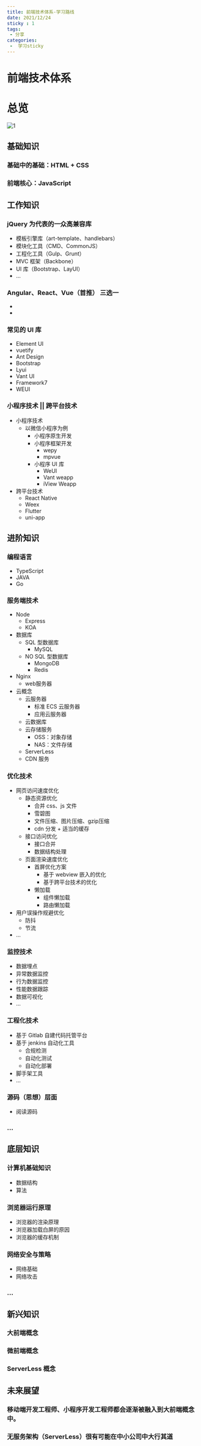 ```yaml
---
title: 前端技术体系-学习路线
date: 2021/12/24
sticky : 1
tags:
 - 分享
categories:
 -  学习sticky 
---
```

# 前端技术体系

# 总览

![1](../../.vuepress/public/other/1.png)

## 基础知识

### 基础中的基础：HTML + CSS

### 前端核心：JavaScript

## 工作知识

### jQuery 为代表的一众高兼容库

- 模板引擎库（art-template、handlebars）
- 模块化工具（CMD、CommonJS）
- 工程化工具（Gulp、Grunt）
- MVC 框架（Backbone）
- UI 库（Bootstrap、LayUI）
- ...

### Angular、React、Vue（首推） 三选一

- 
- 

### 常见的 UI 库

- Element UI
- vuetify
- Ant Design
- Bootstrap
- Lyui
- Vant UI
- Framework7
- WEUI

### 小程序技术 || 跨平台技术

- 小程序技术
  - 以微信小程序为例
    - 小程序原生开发
    - 小程序框架开发
      - wepy
      - mpvue
    - 小程序 UI 库
      - WeUI
      - Vant weapp
      - iView Weapp
- 跨平台技术
  - React Native
  - Weex
  - Flutter
  - uni-app

## 进阶知识

### 编程语言

- TypeScript
- JAVA
- Go

### 服务端技术

- Node
  - Express
  - KOA
- 数据库
  - SQL 型数据库
    - MySQL
  - NO SQL 型数据库
    - MongoDB
    - Redis
- Nginx
  - web服务器
- 云概念
  - 云服务器
    - 标准 ECS 云服务器
    - 应用云服务器
  - 云数据库
  - 云存储服务
    - OSS：对象存储
    - NAS：文件存储
  - ServerLess
  - CDN 服务

### 优化技术

- 网页访问速度优化
  - 静态资源优化
    - 合并 css、js 文件
    - 雪碧图
    - 文件压缩、图片压缩、gzip压缩
    - cdn 分发 + 适当的缓存
  - 接口访问优化
    - 接口合并
    - 数据结构处理
  - 页面渲染速度优化
    - 首屏优化方案
      - 基于 webview 嵌入的优化
      - 基于跨平台技术的优化
    - 懒加载
      - 组件懒加载
      - 路由懒加载
- 用户误操作规避优化
  - 防抖 
  - 节流
- ...

### 监控技术

- 数据埋点
- 异常数据监控
- 行为数据监控
- 性能数据跟踪
- 数据可视化
- ...

### 工程化技术

- 基于 Gitlab 自建代码托管平台
- 基于 jenkins 自动化工具
  - 合规检测
  - 自动化测试
  - 自动化部署
- 脚手架工具
- ...

### 源码（思想）层面

- 阅读源码

### ...

## 底层知识

### 计算机基础知识

- 数据结构
- 算法

### 浏览器运行原理

- 浏览器的渲染原理
- 浏览器加载白屏的原因
- 浏览器的缓存机制

### 网络安全与策略

- 网络基础
- 网络攻击

### ...

## 新兴知识

### 大前端概念

### 微前端概念

### ServerLess 概念

## 未来展望

### 移动端开发工程师、小程序开发工程师都会逐渐被融入到大前端概念中。

### 无服务架构（ServerLess）很有可能在中小公司中大行其道


